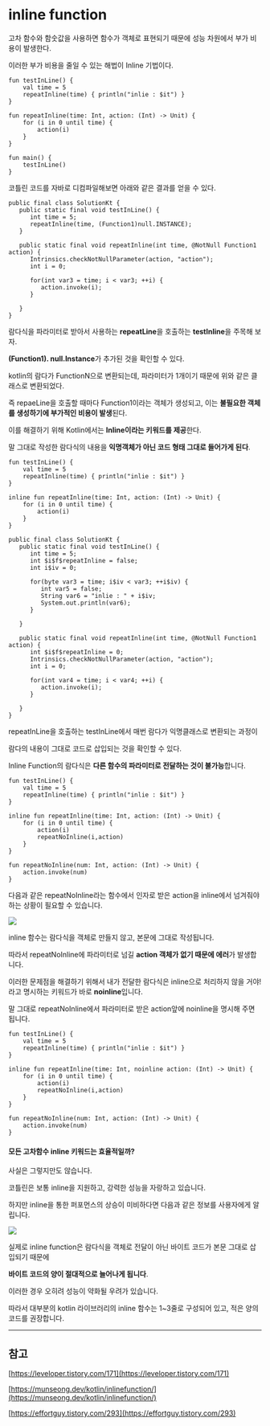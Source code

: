 # inline function

고차 함수와 함숫값을 사용하면 함수가 객체로 표현되기 때문에 성능 차원에서 부가 비용이 발생한다.

이러한 부가 비용을 줄일 수 있는 해법이 Inline 기법이다.

```
fun testInLine() {
    val time = 5
    repeatInline(time) { println("inlie : $it") }
}

fun repeatInline(time: Int, action: (Int) -> Unit) {
    for (i in 0 until time) {
        action(i)
    }
}

fun main() {
    testInLine()
}
```

코틀린 코드를 자바로 디컴파일해보면 아래와 같은 결과를 얻을 수 있다.

```
public final class SolutionKt {
   public static final void testInLine() {
      int time = 5;
      repeatInline(time, (Function1)null.INSTANCE);
   }

   public static final void repeatInline(int time, @NotNull Function1 action) {
      Intrinsics.checkNotNullParameter(action, "action");
      int i = 0;

      for(int var3 = time; i < var3; ++i) {
         action.invoke(i);
      }

   }
}

```

람다식을 파라미터로 받아서 사용하는 **repeatLine**을 호출하는 **testInline**을 주목해 보자.

**(Function1). null.Instance**가 추가된 것을 확인할 수 있다.

kotlin의 람다가 FunctionN으로 변환되는데, 파라미터가 1개이기 때문에 위와 같은 클래스로 변환되었다.

즉 repaeLine을 호출할 때마다 Function1이라는 객체가 생성되고, 이는 **불필요한 객체를 생성하기에 부가적인 비용이 발생**된다.

이를 해결하기 위해 Kotlin에서는 **Inline이라는 키워드를 제공**한다.

말 그대로 작성한 람다식의 내용을 **익명객체가 아닌 코드 형태 그대로 들어가게 된다**.

```
fun testInLine() {
    val time = 5
    repeatInline(time) { println("inlie : $it") }
}

inline fun repeatInline(time: Int, action: (Int) -> Unit) {
    for (i in 0 until time) {
        action(i)
    }
}
```

```
public final class SolutionKt {
   public static final void testInLine() {
      int time = 5;
      int $i$f$repeatInline = false;
      int i$iv = 0;

      for(byte var3 = time; i$iv < var3; ++i$iv) {
         int var5 = false;
         String var6 = "inlie : " + i$iv;
         System.out.println(var6);
      }

   }

   public static final void repeatInline(int time, @NotNull Function1 action) {
      int $i$f$repeatInline = 0;
      Intrinsics.checkNotNullParameter(action, "action");
      int i = 0;

      for(int var4 = time; i < var4; ++i) {
         action.invoke(i);
      }

   }
}
```

repeatInLine을 호출하는 testInLine에서 매번 람다가 익명클래스로 변환되는 과정이

람다의 내용이 그대로 코드로 삽입되는 것을 확인할 수 있다.

Inline Function의 람다식은 **다른 함수의 파라미터로 전달하는 것이 불가능**합니다.

```
fun testInLine() {
    val time = 5
    repeatInline(time) { println("inlie : $it") }
}

inline fun repeatInline(time: Int, action: (Int) -> Unit) {
    for (i in 0 until time) {
        action(i)
        repeatNoInline(i,action)
    }
}

fun repeatNoInline(num: Int, action: (Int) -> Unit) {
    action.invoke(num)
}
```

다음과 같은 repeatNoInline라는 함수에서 인자로 받은 action을 inline에서 넘겨줘야 하는 상황이 필요할 수 있습니다.

![](https://blog.kakaocdn.net/dn/bTuRvk/btsF7RH5ZEc/yFg4IGjFlLdemujFjYTBMk/img.png)

inline 함수는 람다식을 객체로 만들지 않고, 본문에 그대로 작성됩니다.

따라서 repeatNoInline에 파라미터로 넘길 **action 객체가 없기 때문에 에러**가 발생합니다.

이러한 문제점을 해결하기 위해서 내가 전달한 람다식은 inline으로 처리하지 않을 거야!라고 명시하는 키워드가 바로 **noinline**입니다.

말 그대로 repeatNoInline에서 파라미터로 받은 action앞에 noinline을 명시해 주면 됩니다.

```
fun testInLine() {
    val time = 5
    repeatInline(time) { println("inlie : $it") }
}

inline fun repeatInline(time: Int, noinline action: (Int) -> Unit) {
    for (i in 0 until time) {
        action(i)
        repeatNoInline(i,action)
    }
}

fun repeatNoInline(num: Int, action: (Int) -> Unit) {
    action.invoke(num)
}
```

#### 모든 고차함수 inline 키워드는 효율적일까?

사실은 그렇지만도 않습니다.

코틀린은 보통 inline을 지원하고, 강력한 성능을 자랑하고 있습니다.

하지만 inline을 통한 퍼포먼스의 상승이 미비하다면 다음과 같은 정보를 사용자에게 알립니다.

![](https://blog.kakaocdn.net/dn/c40V8Q/btsF7TsmAoA/4sexRUbsYaDUKFbleCpK41/img.png)

실제로 inline function은 람다식을 객체로 전달이 아닌 바이트 코드가 본문 그대로 삽입되기 때문에

**바이트 코드의 양이 절대적으로 늘어나게 됩니다**.

이러한 경우 오히려 성능이 약화될 우려가 있습니다.

따라서 대부분의 kotlin 라이브러리의 inline 함수는 1~3줄로 구성되어 있고, 적은 양의 코드를 권장합니다.

---

## 참고

[https://leveloper.tistory.com/171](https://leveloper.tistory.com/171)

[https://munseong.dev/kotlin/inlinefunction/](https://munseong.dev/kotlin/inlinefunction/)

[https://effortguy.tistory.com/293](https://effortguy.tistory.com/293)